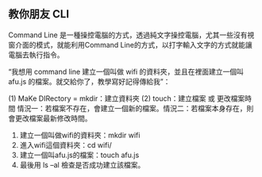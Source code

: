 ## 教你朋友 CLI
Command Line 是一種操控電腦的方式，透過純文字操控電腦，尤其一些沒有視窗介面的模式，就能利用Command Line的方式，以打字輸入文字的方式就能讓電腦去執行指令。

“我想用 command line 建立一個叫做 wifi 的資料夾，並且在裡面建立一個叫 afu.js 的檔案。就交給你了，教學寫好記得傳給我”：

(1) MaKe DIRectory = mkdir：建立資料夾
(2) touch：建立檔案 或 更改檔案時間
情況一：若檔案不存在，會建立一個新的檔案。情況二：若檔案本身存在，則會更改檔案最新修改時間。

1.  建立一個叫做wifi的資料夾：mkdir wifi
2.  進入wifi這個資料夾：cd wifi/
3.  建立一個叫afu.js的檔案：touch afu.js
4.  最後用 ls –al 檢查是否成功建立該檔案。


